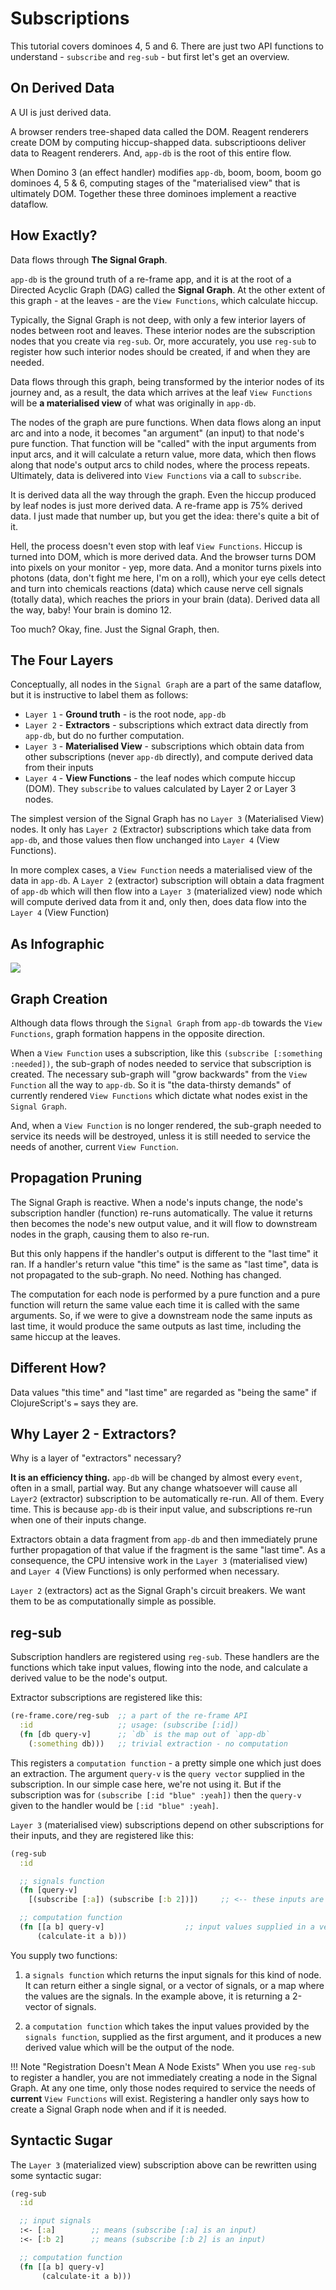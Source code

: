 # Subscriptions

This tutorial covers dominoes 4, 5 and 6. There are just two API functions to understand - `subscribe` and `reg-sub` - but first let's get an overview.

## On Derived Data

A UI is just derived data.

A browser renders tree-shaped data called the DOM. Reagent renderers create DOM by computing hiccup-shapped data. subscriptioons deliver data to Reagent renderers. And, `app-db` is the root of this entire flow. 

When Domino 3 (an effect handler) modifies `app-db`, boom, boom, boom go dominoes 4, 5 & 6, 
computing stages of the "materialised view" that is ultimately DOM.  Together these three dominoes implement a reactive dataflow.


## How Exactly?

Data flows through **The Signal Graph**.

`app-db` is the ground truth of a re-frame app, and it is at the root of a 
Directed Acyclic Graph (DAG) called the **Signal Graph**.  At the other extent of this 
graph - at the leaves - are the `View Functions`, which calculate hiccup.

Typically, the Signal Graph is not deep, with only a few interior layers of nodes
between root and leaves. These interior nodes are the subscription nodes
that you create via `reg-sub`. Or, more accurately, you use `reg-sub` to register
how such interior nodes should be created, if and when they are needed.

Data flows through this graph, being transformed by the interior nodes of its journey and, as a result, the data which
arrives at the leaf `View Functions` will be **a materialised view** of what was originally in `app-db`. 

The nodes of the graph are pure functions. When data flows along an input arc and into a node, 
it becomes "an argument" (an input) to that node's pure function. That function will be "called" with 
the input arguments from input arcs, and it will calculate a return value, more data, which then flows along 
that node's output arcs to child nodes, where the process repeats. Ultimately, data is delivered into `View Functions`
via a call to `subscribe`.

It is derived data all the way through the graph. Even the hiccup produced by leaf nodes is 
just more derived data. A re-frame app is 75% derived data. I just made that number up, 
but you get the idea: there's quite a bit of it.

Hell, the process doesn't even stop with leaf `View Functions`. Hiccup is turned into DOM, which is more derived data. 
And the browser turns DOM into pixels on your monitor - yep, more data.
And a monitor turns pixels into photons (data, don't fight me here, I'm on a roll), 
which your eye cells detect and turn into chemicals reactions (data) which cause nerve cell signals (totally data),
which reaches the priors in your brain (data). Derived data all the way, baby!  Your brain is domino 12. 

Too much? Okay, fine. Just the Signal Graph, then.

## The Four Layers

Conceptually, all nodes in the `Signal Graph` are a part of the same dataflow, but it is
instructive to label them as follows:

   - `Layer 1` - **Ground truth** - is the root node, `app-db`
   - `Layer 2` - **Extractors** - subscriptions which extract data directly from `app-db`, but do no further computation.
   - `Layer 3` - **Materialised View** - subscriptions which obtain data from other subscriptions (never `app-db` directly), 
      and compute derived data from their inputs
   - `Layer 4` - **View Functions** - the leaf nodes which compute hiccup (DOM). They `subscribe` to values calculated by Layer 2 or Layer 3 nodes.


The simplest version of the Signal Graph has no `Layer 3` (Materialised View) nodes.
It only has `Layer 2` (Extractor) subscriptions which take data from `app-db`, and those values 
then flow unchanged into `Layer 4` (View Functions). 

In more complex cases, a `View Function` needs a materialised view 
of the data in `app-db`. 
A `Layer 2` (extractor) subscription will obtain a data fragment of `app-db` 
which will then flow into a `Layer 3` (materialized view) node which will compute 
derived data from it and, only then, does data flow into the  `Layer 4` (View Function) 


## As Infographic

<img src="../images/subscriptions.png?raw=true">

## Graph Creation

Although data flows through the `Signal Graph` from `app-db` towards the 
`View Functions`, graph formation happens in the opposite direction.

When a `View Function` uses a subscription, like this `(subscribe [:something :needed])`, 
the sub-graph of nodes needed to service
that subscription is created. The necessary sub-graph will "grow backwards" from the `View Function` 
all the way to `app-db`. So it is "the data-thirsty demands" of currently rendered
`View Functions` which dictate what nodes exist in the `Signal Graph`. 

And, when a `View Function` is no longer rendered, the sub-graph needed to service 
its needs will be destroyed, unless it is still needed to 
service the needs of another, current `View Function`.

## Propagation Pruning 

The Signal Graph is reactive. When a node's inputs change, the node's subscription handler (function)
re-runs automatically. The value it returns then becomes the node's new output value, and it will 
flow to downstream nodes in the graph, causing them to also re-run. 

But this only happens if the handler's output is different to the "last time" it ran.
If a handler's return value "this time" is 
the same as "last time", data is not propagated to the sub-graph. No need. Nothing has changed. 

The computation for each node is performed by a pure function and a pure function will return 
the same value each time it is called with the same arguments. So, if we were to give a downstream node
the same inputs as last time, it would produce the same outputs as last time, including the same hiccup at the leaves.

## Different How?

Data values "this time" and "last time" are regarded as "being the same" if ClojureScript's `=` says they are.


## Why Layer 2 - Extractors?

Why is a layer of "extractors" necessary? 

**It is an efficiency thing.** `app-db` will be changed by almost every `event`, often in a small, 
partial way. But any change whatsoever will cause all `Layer2` (extractor) subscription to be automatically re-run.
All of them. Every time. This is because `app-db` is their input value, and subscriptions re-run when 
one of their inputs change. 

Extractors obtain a data fragment from `app-db` and then immediately prune
further propagation of that  value if the fragment is the same "last time". As a consequence, 
the CPU intensive work in the `Layer 3` (materialised view) and `Layer 4` (View Functions) is only performed when necessary.

`Layer 2` (extractors) act as the Signal Graph's circuit breakers. We want them to be as computationally simple as possible.

## reg-sub 

Subscription handlers are registered using `reg-sub`. These handlers are the functions which take 
input values, flowing into the node, and calculate a derived value to be the node's output.


Extractor subscriptions are registered like this:
```clj
(re-frame.core/reg-sub  ;; a part of the re-frame API
  :id                   ;; usage: (subscribe [:id])
  (fn [db query-v]      ;; `db` is the map out of `app-db`
    (:something db)))   ;; trivial extraction - no computation
```

This registers a `computation function` - a pretty simple one which just does an extraction. The argument `query-v` 
is the `query vector` supplied in the subscription. In our simple case here, we're not using it. But if the subscription was for
`(subscribe [:id "blue" :yeah])` then the `query-v` given to the handler would be `[:id "blue" :yeah]`.

`Layer 3` (materialised view) subscriptions depend on other subscriptions for their inputs, and they are registered like this:
```clj
(reg-sub 
  :id

  ;; signals function
  (fn [query-v] 
    [(subscribe [:a]) (subscribe [:b 2])])     ;; <-- these inputs are provided to the computation function 

  ;; computation function
  (fn [[a b] query-v]                  ;; input values supplied in a vector
      (calculate-it a b)))
```
You supply two functions: 

1. a `signals function` which returns the input signals for this kind of node. It 
   can return either a single signal, or a vector of signals, or a map where the 
   values are the signals. In the example above, it is returning a 2-vector of signals.

2. a `computation function` which takes 
  the input values provided by the `signals function`, supplied as the first argument,
  and it produces a new derived value which will be the output of the node. 


!!! Note "Registration Doesn't Mean A Node Exists"
    When you use `reg-sub` to register a handler, you are not immediately 
    creating a node in the Signal Graph. 
    At any one time, only those nodes required to service the needs of **current** `View Functions` will exist. 
    Registering a handler only says how to create a Signal Graph node when and if it is needed.

## Syntactic Sugar

The `Layer 3` (materialized view) subscription above can be rewritten using some syntactic sugar:
```clj
(reg-sub 
  :id

  ;; input signals 
  :<- [:a]        ;; means (subscribe [:a] is an input)
  :<- [:b 2]      ;; means (subscribe [:b 2] is an input)

  ;; computation function
  (fn [[a b] query-v]
       (calculate-it a b)))
```
